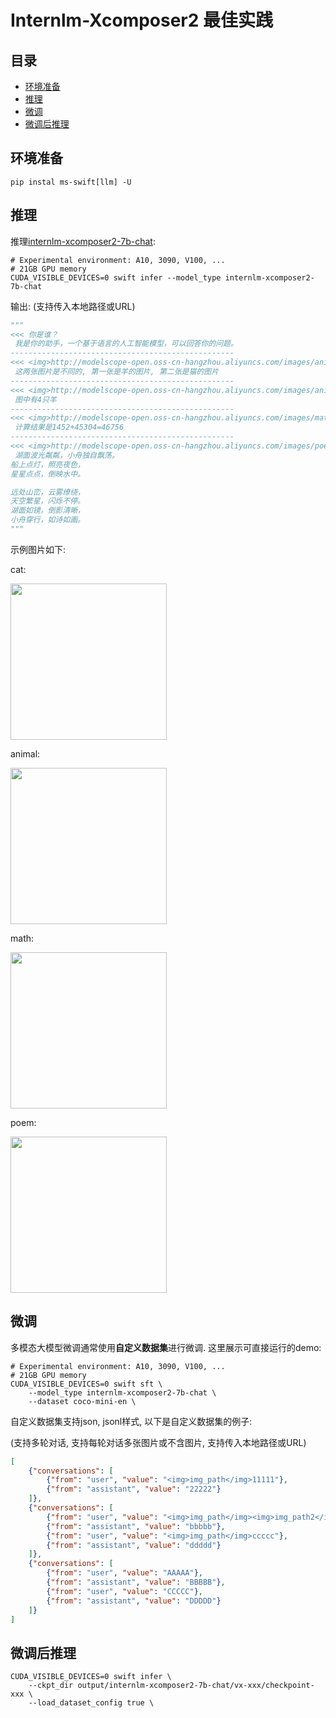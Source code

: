 
# Internlm-Xcomposer2 最佳实践

## 目录
- [环境准备](#环境准备)
- [推理](#推理)
- [微调](#微调)
- [微调后推理](#微调后推理)


## 环境准备
```shell
pip instal ms-swift[llm] -U
```

## 推理

推理[internlm-xcomposer2-7b-chat](https://modelscope.cn/models/Shanghai_AI_Laboratory/internlm-xcomposer2-7b/summary):
```shell
# Experimental environment: A10, 3090, V100, ...
# 21GB GPU memory
CUDA_VISIBLE_DEVICES=0 swift infer --model_type internlm-xcomposer2-7b-chat
```

输出: (支持传入本地路径或URL)
```python
"""
<<< 你是谁？
 我是你的助手，一个基于语言的人工智能模型，可以回答你的问题。
--------------------------------------------------
<<< <img>http://modelscope-open.oss-cn-hangzhou.aliyuncs.com/images/animal.png</img><img>http://modelscope-open.oss-cn-hangzhou.aliyuncs.com/images/cat.png</img>这两张图片有什么区别
 这两张图片是不同的, 第一张是羊的图片, 第二张是猫的图片
--------------------------------------------------
<<< <img>http://modelscope-open.oss-cn-hangzhou.aliyuncs.com/images/animal.png</img>图中有几只羊
 图中有4只羊
--------------------------------------------------
<<< <img>http://modelscope-open.oss-cn-hangzhou.aliyuncs.com/images/math.png</img>计算结果是多少
 计算结果是1452+45304=46756
--------------------------------------------------
<<< <img>http://modelscope-open.oss-cn-hangzhou.aliyuncs.com/images/poem.png</img>根据图片中的内容写首诗
 湖面波光粼粼，小舟独自飘荡。
船上点灯，照亮夜色，
星星点点，倒映水中。

远处山峦，云雾缭绕，
天空繁星，闪烁不停。
湖面如镜，倒影清晰，
小舟穿行，如诗如画。
"""
```

示例图片如下:

cat:

<img src="http://modelscope-open.oss-cn-hangzhou.aliyuncs.com/images/cat.png" width="250" style="display: inline-block;">

animal:

<img src="http://modelscope-open.oss-cn-hangzhou.aliyuncs.com/images/animal.png" width="250" style="display: inline-block;">

math:

<img src="http://modelscope-open.oss-cn-hangzhou.aliyuncs.com/images/math.png" width="250" style="display: inline-block;">

poem:

<img src="http://modelscope-open.oss-cn-hangzhou.aliyuncs.com/images/poem.png" width="250" style="display: inline-block;">


## 微调
多模态大模型微调通常使用**自定义数据集**进行微调. 这里展示可直接运行的demo:

```shell
# Experimental environment: A10, 3090, V100, ...
# 21GB GPU memory
CUDA_VISIBLE_DEVICES=0 swift sft \
    --model_type internlm-xcomposer2-7b-chat \
    --dataset coco-mini-en \
```

自定义数据集支持json, jsonl样式, 以下是自定义数据集的例子: 

(支持多轮对话, 支持每轮对话多张图片或不含图片, 支持传入本地路径或URL)

```json
[
    {"conversations": [
        {"from": "user", "value": "<img>img_path</img>11111"}, 
        {"from": "assistant", "value": "22222"}
    ]},
    {"conversations": [
        {"from": "user", "value": "<img>img_path</img><img>img_path2</img><img>img_path3</img>aaaaa"}, 
        {"from": "assistant", "value": "bbbbb"}, 
        {"from": "user", "value": "<img>img_path</img>ccccc"}, 
        {"from": "assistant", "value": "ddddd"}
    ]},
    {"conversations": [
        {"from": "user", "value": "AAAAA"}, 
        {"from": "assistant", "value": "BBBBB"}, 
        {"from": "user", "value": "CCCCC"}, 
        {"from": "assistant", "value": "DDDDD"}
    ]}
]
```


## 微调后推理

```shell
CUDA_VISIBLE_DEVICES=0 swift infer \
    --ckpt_dir output/internlm-xcomposer2-7b-chat/vx-xxx/checkpoint-xxx \
    --load_dataset_config true \
```
